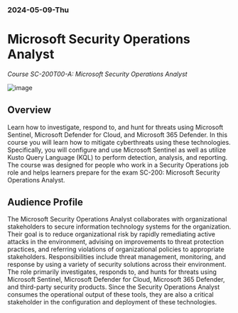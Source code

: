 ### 2024-05-09-Thu

# Microsoft Security Operations Analyst

*Course SC-200T00-A: Microsoft Security Operations Analyst*

![image](https://github.com/r1skkam/Microsoft/assets/58542375/930c9e80-5e69-4a81-933c-5763f18e90c1)

## Overview
Learn how to investigate, respond to, and hunt for threats using Microsoft Sentinel, Microsoft Defender for Cloud, and Microsoft 365 Defender. In this course you will learn how to mitigate cyberthreats using these technologies. Specifically, you will configure and use Microsoft Sentinel as well as utilize Kusto Query Language (KQL) to perform detection, analysis, and reporting. The course was designed for people who work in a Security Operations job role and helps learners prepare for the exam SC-200: Microsoft Security Operations Analyst.

## Audience Profile
The Microsoft Security Operations Analyst collaborates with organizational stakeholders to secure information technology systems for the organization. Their goal is to reduce organizational risk by rapidly remediating active attacks in the environment, advising on improvements to threat protection practices, and referring violations of organizational policies to appropriate stakeholders. Responsibilities include threat management, monitoring, and response by using a variety of security solutions across their environment. The role primarily investigates, responds to, and hunts for threats using Microsoft Sentinel, Microsoft Defender for Cloud, Microsoft 365 Defender, and third-party security products. Since the Security Operations Analyst consumes the operational output of these tools, they are also a critical stakeholder in the configuration and deployment of these technologies.
